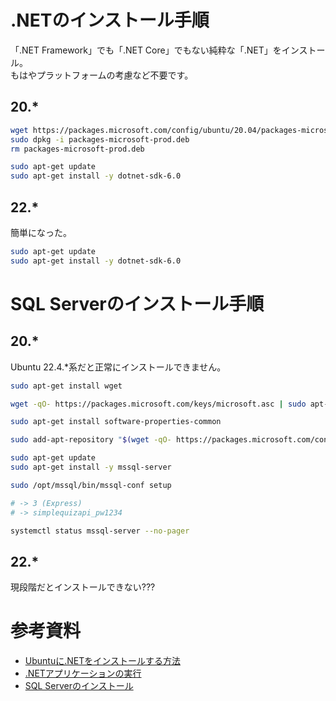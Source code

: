 # .NETのインストール手順

「.NET Framework」でも「.NET Core」でもない純粋な「.NET」をインストール。  
もはやプラットフォームの考慮など不要です。  

## 20.*

```bash
wget https://packages.microsoft.com/config/ubuntu/20.04/packages-microsoft-prod.deb -O packages-microsoft-prod.deb
sudo dpkg -i packages-microsoft-prod.deb
rm packages-microsoft-prod.deb

sudo apt-get update
sudo apt-get install -y dotnet-sdk-6.0
```

## 22.*

簡単になった。  

```bash
sudo apt-get update
sudo apt-get install -y dotnet-sdk-6.0
```


# SQL Serverのインストール手順

## 20.*

Ubuntu 22.4.*系だと正常にインストールできません。

```bash
sudo apt-get install wget

wget -qO- https://packages.microsoft.com/keys/microsoft.asc | sudo apt-key add -

sudo apt-get install software-properties-common

sudo add-apt-repository "$(wget -qO- https://packages.microsoft.com/config/ubuntu/20.04/mssql-server-preview.list)"

sudo apt-get update
sudo apt-get install -y mssql-server
```


```bash
sudo /opt/mssql/bin/mssql-conf setup

# -> 3 (Express)
# -> simplequizapi_pw1234

systemctl status mssql-server --no-pager
```

## 22.*

現段階だとインストールできない???


# 参考資料

- [Ubuntuに.NETをインストールする方法](https://learn.microsoft.com/ja-jp/dotnet/core/install/linux-ubuntu)
- [.NETアプリケーションの実行](https://learn.microsoft.com/ja-jp/troubleshoot/developer/webapps/aspnetcore/practice-troubleshoot-linux/2-1-create-configure-aspnet-core-applications)
- [SQL Serverのインストール](https://learn.microsoft.com/ja-jp/sql/linux/quickstart-install-connect-ubuntu?view=sql-server-ver16)

